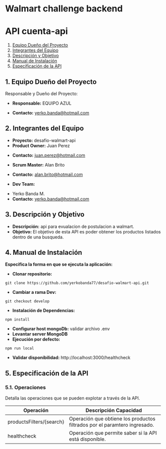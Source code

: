 # Walmart challenge backend

# API cuenta-api 
1. [Equipo Dueño del Proyecto](/README.md#1-equipo-dueño-del-proyecto)
2. [Integrantes del Equipo](/README.md#2-integrantes-del-equipo)
3. [Descripción y Objetivo](/README.md#3-descripción-y-objetivo)
4. [Manual de Instalación](/README.md#4-manual-de-instalación)
5. [Especificación de la API](/README.md#5-especificación-de-la-api)

## 1. Equipo Dueño del Proyecto
Responsable y Dueño del Proyecto:
- <b>Responsable:</b> EQUIPO AZUL
* <b>Contacto:</b> yerko.banda@hotmail.com

## 2. Integrantes del Equipo
- <b>Proyecto:</b> desafio-walmart-api
- <b>Product Owner:</b> Juan Perez
* <b>Contacto:</b> juan.perez@hotmail.com
- <b>Scrum Master:</b> Alan Brito
* <b>Contacto:</b> alan.brito@hotmail.com
- <b>Dev Team:</b>
* Yerko Banda M.
* <b>Contacto:</b> yerko.banda@hotmail.com

## 3. Descripción y Objetivo
* <b>Descripción:</b> api para evualacion de postulacion a walmart.
* <b>Objetivo:</b> El objetivo de esta API es poder obtener los productos listados dentro de una busqueda.

## 4. Manual de Instalación
<b>Especifica la forma en que se ejecuta la aplicación:</b>
<br>
* <b>Clonar repositorio:</b> 
```
git clone https://github.com/yerkobanda77/desafio-walmart-api.git
```
* <b>Cambiar a rama Dev:</b> 
```
git checkout develop
```
* <b>Instalación de Dependencias:</b>
```
npm install
```
* <b>Configurar host mongoDb:</b> validar archivo .env
* <b>Levantar server MongoDB</b>
* <b>Ejecución por defecto:</b> 
```
npm run local
```
* <b>Validar disponibilidad:</b> http://localhost:3000/healthcheck

## 5. Especificación de la API

### 5.1. Operaciones
Detalla las operaciones que se pueden explotar a través de la API.

| <b>Operación</b> | <b>Descripción Capacidad</b> | 
| ------ | ------ | 
| productsFilters/{search} | Operación que obtiene los productos filtrados por el paramtero ingresado. |
| healthcheck | Operación que permite saber si la API está disponible. |